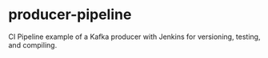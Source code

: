 # producer-pipeline
CI Pipeline example of a Kafka producer with Jenkins for versioning, testing, and compiling.

